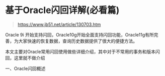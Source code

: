 # 基于Oracle闪回详解(必看篇)
> https://www.jb51.net/article/130703.htm

Oracle 9i 开始支持闪回，Oracle10g开始全面支持闪回功能，Oracle11g有所完善，为大家快速的恢复数据，查询历史数据提供了很大的便捷方法。

本文主要对Oracle常用闪回使用做些详细介绍，其中对于不常用的事务和版本闪回，这里就不做介绍

一、Oracle闪回概述

